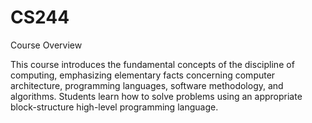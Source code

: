 # CS244
<p>Course Overview</p>
This course introduces the fundamental concepts of the discipline of computing, emphasizing elementary facts concerning computer architecture, programming languages, software methodology, and algorithms. Students learn how to solve problems using an appropriate block-structure high-level programming language. 
